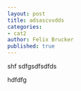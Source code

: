 ```yaml
---
layout: post
title: adsascvvdds
categories:
- cat2
author: Felix Brucker
published: true
---
```


shf
sdfgsdfsdfds

hdfdfg